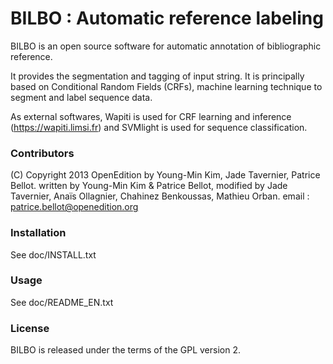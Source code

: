 # BILBO : Automatic reference labeling

BILBO is an open source software for automatic annotation of bibliographic reference.

It provides the segmentation and tagging of input string. It is principally based on
Conditional Random Fields (CRFs), machine learning technique to segment and label
sequence data.

As external softwares, Wapiti is used for CRF learning and inference (https://wapiti.limsi.fr)
and SVMlight is used for sequence classification.

### Contributors
(C) Copyright 2013 OpenEdition by Young-Min Kim, Jade Tavernier, Patrice Bellot.
written by Young-Min Kim & Patrice Bellot, 
modified by Jade Tavernier, Anaïs Ollagnier, Chahinez Benkoussas, Mathieu Orban.
email : patrice.bellot@openedition.org

### Installation
See doc/INSTALL.txt

### Usage
See doc/README_EN.txt

### License 
BILBO is released under the terms of the GPL version 2.
